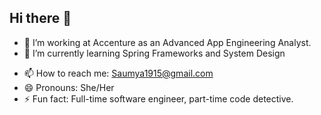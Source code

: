 ## Hi there 👋

<!--
**Saumya1915/Saumya1915** is a ✨ _special_ ✨ repository because its `README.md` (this file) appears on your GitHub profile.

Here are some ideas to get you started:-->

- 🔭 I’m working at Accenture as an Advanced App Engineering Analyst.
- 🌱 I’m currently learning Spring Frameworks and System Design
<!--- 👯 I’m looking to collaborate on ...
- 🤔 I’m looking for help with ...
  💬 Ask me about ... -->
- 📫 How to reach me: Saumya1915@gmail.com
- 😄 Pronouns: She/Her
- ⚡ Fun fact: Full-time software engineer, part-time code detective.

